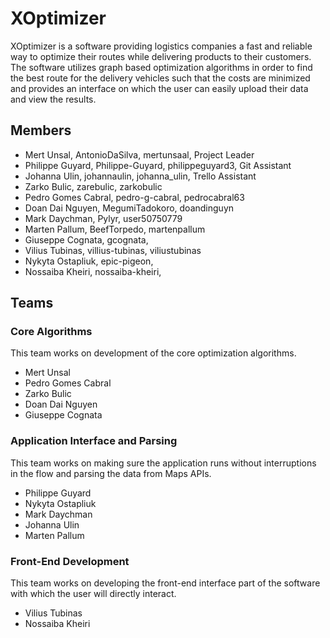 # XOptimizer

XOptimizer is a software providing logistics companies a fast and reliable way to optimize their routes while delivering products to their customers. The software utilizes graph based optimization algorithms in order to find the best route for the delivery vehicles such that the costs are minimized and provides an interface on which the user can easily upload their data and view the results.

## Members

- Mert Unsal, AntonioDaSilva, mertunsaal, Project Leader
- Philippe Guyard, Philippe-Guyard, philippeguyard3, Git Assistant
- Johanna Ulin, johannaulin, johanna_ulin, Trello Assistant
- Zarko Bulic, zarebulic, zarkobulic
- Pedro Gomes Cabral, pedro-g-cabral, pedrocabral63
- Doan Dai Nguyen, MegumiTadokoro, doandinguyn
- Mark Daychman, Pylyr, user50750779
- Marten Pallum, BeefTorpedo, martenpallum
- Giuseppe Cognata, gcognata, 
- Vilius Tubinas, villius-tubinas, viliustubinas
- Nykyta Ostapliuk, epic-pigeon, 
- Nossaiba Kheiri, nossaiba-kheiri, 

## Teams

### Core Algorithms

This team works on development of the core optimization algorithms.

- Mert Unsal
- Pedro Gomes Cabral
- Zarko Bulic
- Doan Dai Nguyen
- Giuseppe Cognata

### Application Interface and Parsing

This team works on making sure the application runs without interruptions in the flow and parsing the data from Maps APIs.

- Philippe Guyard
- Nykyta Ostapliuk
- Mark Daychman
- Johanna Ulin
- Marten Pallum

### Front-End Development

This team works on developing the front-end interface part of the software with which the user will directly interact.

- Vilius Tubinas
- Nossaiba Kheiri
